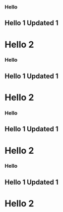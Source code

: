 ### Hello <!-- {docsify-ignore-all} -->

## Hello 1 Updated 1

# Hello 2


### Hello 

## Hello 1 Updated 1

# Hello 2


### Hello 

## Hello 1 Updated 1

# Hello 2


### Hello 

## Hello 1 Updated 1

# Hello 2
